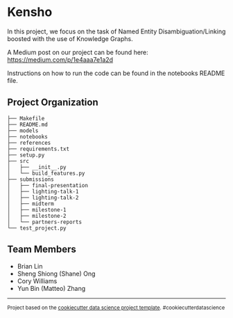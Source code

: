 Kensho
==============================

In this project, we focus on the task of Named Entity Disambiguation/Linking boosted with the use of Knowledge Graphs.

A Medium post on our project can be found here: https://medium.com/p/1e4aaa7e1a2d

Instructions on how to run the code can be found in the notebooks README file. 

Project Organization
------------

    ├── Makefile
    ├── README.md
    ├── models
    ├── notebooks
    ├── references
    ├── requirements.txt
    ├── setup.py
    ├── src
    │   ├── __init__.py
    │   └── build_features.py
    ├── submissions
    │   ├── final-presentation
    │   ├── lighting-talk-1
    │   ├── lighting-talk-2
    │   ├── midterm
    │   ├── milestone-1
    │   ├── milestone-2
    │   └── partners-reports
    └── test_project.py

Team Members
------------
- Brian Lin
- Sheng Shiong (Shane) Ong
- Cory Williams
- Yun Bin (Matteo) Zhang
--------

<p><small>Project based on the <a target="_blank" href="https://drivendata.github.io/cookiecutter-data-science/">cookiecutter data science project template</a>. #cookiecutterdatascience</small></p>
